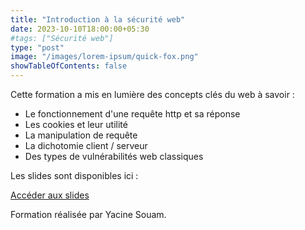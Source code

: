```yaml
---
title: "Introduction à la sécurité web"
date: 2023-10-10T18:00:00+05:30
#tags: ["Sécurité web"]
type: "post"
image: "/images/lorem-ipsum/quick-fox.png"
showTableOfContents: false
---
```


Cette formation a mis en lumière des concepts clés du web à savoir :
- Le fonctionnement d'une requête http et sa réponse
- Les cookies et leur utilité
- La manipulation de requête
- La dichotomie client / serveur
- Des types de vulnérabilités web classiques

Les slides sont disponibles ici : 

[Accéder aux slides](https://drive.google.com/file/d/1suzTnfPfQL-kLSjLPHc8AJPmyE0jMTEZ/view?usp=sharing)

Formation réalisée par Yacine Souam.

